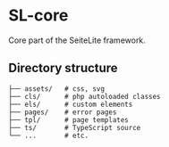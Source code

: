 # SL-core

Core part of the SeiteLite framework.

## Directory structure

```plaintext
├── assets/   # css, svg
├── cls/      # php autoloaded classes
├── els/      # custom elements
├── pages/    # error pages
├── tpl/      # page templates
├── ts/       # TypeScript source
└── ...       # etc.
```

